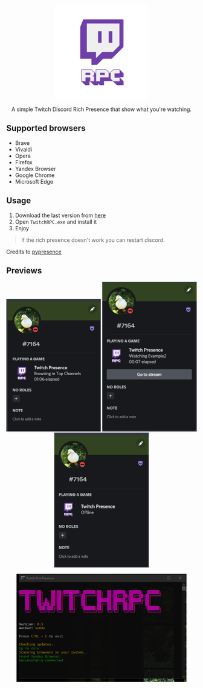 
<p align="center">
<img src="https://github.com/manucabral/TwitchRPC/blob/main/assets/logo.png?raw=true" width="250" title="example">
</p>

<p align="center">
   A simple Twitch Discord Rich Presence that show what you're watching.
</p>

## Supported browsers
- Brave
- Vivaldi
- Opera
- Firefox
- Yandex Browser
- Google Chrome
- Microsoft Edge

## Usage
1. Download the last version from [here](https://github.com/manucabral/TwitchPresence/releases)
3. Open `TwitchRPC.exe` and install it
4. Enjoy

> If the rich presence doesn't work you can restart discord.

Credits to [pypresence](https://github.com/qwertyquerty/pypresence)

## Previews

<p align="center"> 
<img src="https://github.com/manucabral/TwitchRPC/blob/main/assets/browsing.png?raw=true" width="250" title="browsing">
<img src="https://github.com/manucabral/TwitchRPC/blob/main/assets/watching.png?raw=true" width="250" title="watching">
<img src="https://github.com/manucabral/TwitchRPC/blob/main/assets/offline.png?raw=true" width="250" title="offline">
</p>

<p align="center">
<img src="https://github.com/manucabral/TwitchRPC/blob/main/assets/program.png?raw=true" width="450" title="program">
</p>

